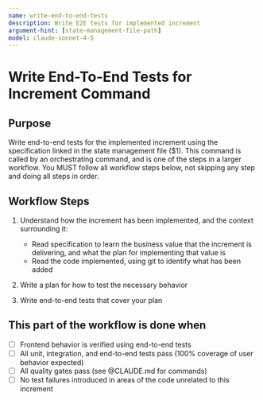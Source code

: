 ```yaml
---
name: write-end-to-end-tests
description: Write E2E tests for implemented increment
argument-hint: [state-management-file-path]
model: claude-sonnet-4-5
---
```


# Write End-To-End Tests for Increment Command

## Purpose

Write end-to-end tests for the implemented increment using the specification linked in the state management file ($1).
This command is called by an orchestrating command, and is one of the steps in a larger workflow.
You MUST follow all workflow steps below, not skipping any step and doing all steps in order.

## Workflow Steps

1. Understand how the increment has been implemented, and the context surrounding it:
    - Read specification to learn the business value that the increment is delivering, and what the plan for implementing that value is
    - Read the code implemented, using git to identify what has been added

2. Write a plan for how to test the necessary behavior

3. Write end-to-end tests that cover your plan

## This part of the workflow is done when

- [ ] Frontend behavior is verified using end-to-end tests
- [ ] All unit, integration, and end-to-end tests pass (100% coverage of user behavior expected)
- [ ] All quality gates pass (see @CLAUDE.md for commands)
- [ ] No test failures introduced in areas of the code unrelated to this increment
